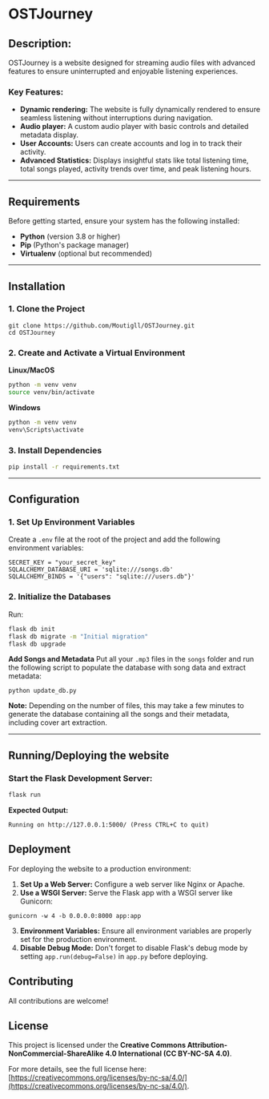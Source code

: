 # OSTJourney

## Description: 
OSTJourney is a website designed for streaming audio files with advanced features to ensure uninterrupted and enjoyable listening experiences.

### Key Features:
- **Dynamic rendering:** The website is fully dynamically rendered to ensure seamless listening without interruptions during navigation.
- **Audio player:** A custom audio player with basic controls and detailed metadata display.
- **User Accounts:** Users can create accounts and log in to track their activity.
- **Advanced Statistics:**  Displays insightful stats like total listening time, total songs played, activity trends over time, and peak listening hours.


---

## **Requirements**

Before getting started, ensure your system has the following installed:

- **Python** (version 3.8 or higher) 
- **Pip** (Python's package manager)
- **Virtualenv** (optional but recommended)

---

## **Installation**

### 1. **Clone the Project**
```
git clone https://github.com/Moutigll/OSTJourney.git
cd OSTJourney
```
### 2. **Create and Activate a Virtual Environment**
**Linux/MacOS**
```bash
python -m venv venv
source venv/bin/activate
```
**Windows**
```bash
python -m venv venv
venv\Scripts\activate
```
### 3. **Install Dependencies**
```bash
pip install -r requirements.txt
```

---

## Configuration

### 1. **Set Up Environment Variables**
Create a `.env` file at the root of the project and add the following environment variables:
```
SECRET_KEY = "your_secret_key"
SQLALCHEMY_DATABASE_URI = 'sqlite:///songs.db'
SQLALCHEMY_BINDS = '{"users": "sqlite:///users.db"}'
```

### 2. **Initialize the Databases**
Run:
```bash
flask db init
flask db migrate -m "Initial migration"
flask db upgrade
```
**Add Songs and Metadata**
Put all your `.mp3` files in the `songs` folder and run the following script to populate the database with song data and extract metadata:
```
python update_db.py
```
**Note:** Depending on the number of files, this may take a few minutes to generate the database containing all the songs and their metadata, including cover art extraction.

---

## Running/Deploying the website

### Start the Flask Development Server:

```bash
flask run
```
**Expected Output:**
```
Running on http://127.0.0.1:5000/ (Press CTRL+C to quit)
```
## Deployment
For deploying the website to a production environment:

1. **Set Up a Web Server:** Configure a web server like Nginx or Apache.
2. **Use a WSGI Server:** Serve the Flask app with a WSGI server like Gunicorn:
```
gunicorn -w 4 -b 0.0.0.0:8000 app:app
```
3. **Environment Variables:** Ensure all environment variables are properly set for the production environment.
4. **Disable Debug Mode:** Don't forget to disable Flask's debug mode by setting `app.run(debug=False)` in `app.py` before deploying.



## Contributing

All contributions are welcome!

## License

This project is licensed under the **Creative Commons Attribution-NonCommercial-ShareAlike 4.0 International (CC BY-NC-SA 4.0)**.

For more details, see the full license here: [https://creativecommons.org/licenses/by-nc-sa/4.0/](https://creativecommons.org/licenses/by-nc-sa/4.0/).
